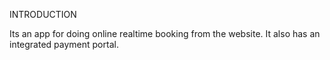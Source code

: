 INTRODUCTION

Its an app for doing online realtime booking from the website.
It also has an integrated payment portal.
